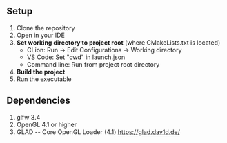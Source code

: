 ## Setup

1. Clone the repository
2. Open in your IDE
3. **Set working directory to project root** (where CMakeLists.txt is located)
    - CLion: Run → Edit Configurations → Working directory
    - VS Code: Set "cwd" in launch.json
    - Command line: Run from project root directory
4. **Build the project**
5. Run the executable

## Dependencies

1. glfw 3.4
2. OpenGL 4.1 or higher
3. GLAD -- Core OpenGL Loader (4.1) https://glad.dav1d.de/